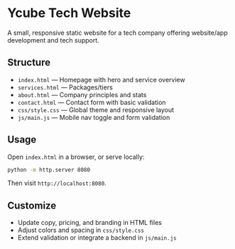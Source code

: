 # Ycube Tech Website

A small, responsive static website for a tech company offering website/app development and tech support.

## Structure

- `index.html` — Homepage with hero and service overview
- `services.html` — Packages/tiers
- `about.html` — Company principles and stats
- `contact.html` — Contact form with basic validation
- `css/style.css` — Global theme and responsive layout
- `js/main.js` — Mobile nav toggle and form validation

## Usage

Open `index.html` in a browser, or serve locally:

```bash
python -m http.server 8080
```

Then visit `http://localhost:8080`.

## Customize

- Update copy, pricing, and branding in HTML files
- Adjust colors and spacing in `css/style.css`
- Extend validation or integrate a backend in `js/main.js`

